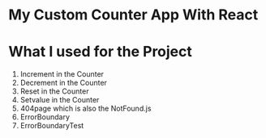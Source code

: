 # My Custom Counter App With React

# What I used for the Project

1.  Increment in the Counter
2.  Decrement in the Counter
3.  Reset in the Counter
4.  Setvalue in the Counter
5.  404page which is also the NotFound.js
6.  ErrorBoundary
7.  ErrorBoundaryTest
